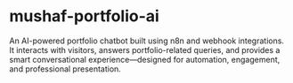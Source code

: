 # mushaf-portfolio-ai
An AI-powered portfolio chatbot built using n8n and webhook integrations. It interacts with visitors, answers portfolio-related queries, and provides a smart conversational experience—designed for automation, engagement, and professional presentation.
